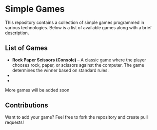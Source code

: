 # Simple Games

This repository contains a collection of simple games programmed in various technologies. Below is a list of available games along with a brief description.

## List of Games

- **Rock Paper Scissors (Console)** – A classic game where the player chooses rock, paper, or scissors against the computer. The game determines the winner based on standard rules.
- 
-
More games will be added soon

## Contributions

Want to add your game? Feel free to fork the repository and create pull requests!
